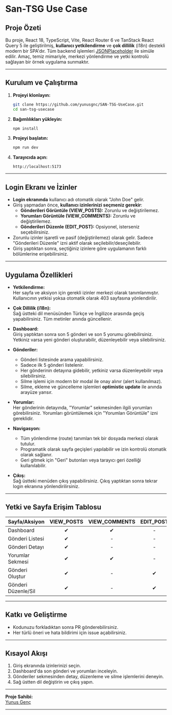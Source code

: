 # San-TSG Use Case

## Proje Özeti

Bu proje, React 18, TypeScript, Vite, React Router 6 ve TanStack React Query 5 ile geliştirilmiş, **kullanıcı yetkilendirme** ve **çok dillilik** (i18n) destekli modern bir SPA'dır. Tüm backend işlemleri [JSONPlaceholder](https://jsonplaceholder.typicode.com/) ile simüle edilir. Amaç, temiz mimariyle, merkezi yönlendirme ve yetki kontrolü sağlayan bir örnek uygulama sunmaktır.

---

## Kurulum ve Çalıştırma

1. **Projeyi klonlayın:**
   ```sh
   git clone https://github.com/yunusgnc/SAN-TSG-UseCase.git
   cd san-tsg-usecase
   ```

2. **Bağımlılıkları yükleyin:**
   ```sh
   npm install
   ```

3. **Projeyi başlatın:**
   ```sh
   npm run dev
   ```

4. **Tarayıcıda açın:**
   ```
   http://localhost:5173
   ```

---

## Login Ekranı ve İzinler

- **Login ekranında** kullanıcı adı otomatik olarak "John Doe" gelir.
- Giriş yapmadan önce, **kullanıcı izinlerinizi seçmeniz gerekir**:
  - **Gönderileri Görüntüle (VIEW_POSTS):** Zorunlu ve değiştirilemez.
  - **Yorumları Görüntüle (VIEW_COMMENTS):** Zorunlu ve değiştirilemez.
  - **Gönderileri Düzenle (EDIT_POST):** Opsiyonel, isterseniz seçebilirsiniz.
- Zorunlu izinler işaretli ve pasif (değiştirilemez) olarak gelir. Sadece "Gönderileri Düzenle" izni aktif olarak seçilebilir/deseçilebilir.
- Giriş yaptıktan sonra, seçtiğiniz izinlere göre uygulamanın farklı bölümlerine erişebilirsiniz.

---

## Uygulama Özellikleri

- **Yetkilendirme:**  
  Her sayfa ve aksiyon için gerekli izinler merkezi olarak tanımlanmıştır. Kullanıcının yetkisi yoksa otomatik olarak 403 sayfasına yönlendirilir.

- **Çok Dillilik (i18n):**  
  Sağ üstteki dil menüsünden Türkçe ve İngilizce arasında geçiş yapabilirsiniz. Tüm metinler anında güncellenir.

- **Dashboard:**  
  Giriş yaptıktan sonra son 5 gönderi ve son 5 yorumu görebilirsiniz. Yetkiniz varsa yeni gönderi oluşturabilir, düzenleyebilir veya silebilirsiniz.

- **Gönderiler:**  
  - Gönderi listesinde arama yapabilirsiniz.
  - Sadece ilk 5 gönderi listelenir.
  - Her gönderinin detayına gidebilir, yetkiniz varsa düzenleyebilir veya silebilirsiniz.
  - Silme işlemi için modern bir modal ile onay alınır (alert kullanılmaz).
  - Silme, ekleme ve güncelleme işlemleri **optimistic update** ile anında arayüze yansır.

- **Yorumlar:**  
  Her gönderinin detayında, "Yorumlar" sekmesinden ilgili yorumları görebilirsiniz. Yorumları görüntülemek için "Yorumları Görüntüle" izni gereklidir.

- **Navigasyon:**  
  - Tüm yönlendirme (route) tanımları tek bir dosyada merkezi olarak tutulur.
  - Programatik olarak sayfa geçişleri yapılabilir ve izin kontrolü otomatik olarak sağlanır.
  - Geri gitmek için "Geri" butonları veya tarayıcı geri özelliği kullanılabilir.

- **Çıkış:**  
  Sağ üstteki menüden çıkış yapabilirsiniz. Çıkış yaptıktan sonra tekrar login ekranına yönlendirilirsiniz.

---

## Yetki ve Sayfa Erişim Tablosu

| Sayfa/Aksiyon         | VIEW_POSTS | VIEW_COMMENTS | EDIT_POST |
|---------------------- |:----------:|:-------------:|:---------:|
| Dashboard             |      ✔      |       ✔       |     -     |
| Gönderi Listesi       |      ✔      |       -       |     -     |
| Gönderi Detayı        |      ✔      |       -       |     -     |
| Yorumlar Sekmesi      |      ✔      |       ✔       |     -     |
| Gönderi Oluştur       |      ✔      |       -       |     ✔     |
| Gönderi Düzenle/Sil   |      ✔      |       -       |     ✔     |

---


## Katkı ve Geliştirme

- Kodunuzu forkladıktan sonra PR gönderebilirsiniz.
- Her türlü öneri ve hata bildirimi için issue açabilirsiniz.

---

## Kısayol Akışı

1. Giriş ekranında izinlerinizi seçin.
2. Dashboard'da son gönderi ve yorumları inceleyin.
3. Gönderiler sekmesinden detay, düzenleme ve silme işlemlerini deneyin.
4. Sağ üstten dil değiştirin ve çıkış yapın.

---

**Proje Sahibi:**  
[Yunus Genç](https://github.com/yunusgnc)

---
